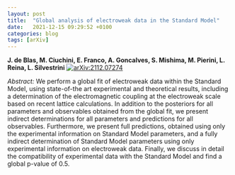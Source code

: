 ```yaml
---
layout: post
title:  "Global analysis of electroweak data in the Standard Model"
date:   2021-12-15 09:29:52 +0100
categories: blog
tags: [arXiv]
---
```


 **J. de Blas, M. Ciuchini, E. Franco, A. Goncalves, S. Mishima, M. Pierini, L. Reina, L. Silvestrini**
[![arXiv:2112.07274](https://img.shields.io/badge/arXiv-2112.07274-00ff00)](https://arxiv.org/abs/2112.07274)

*Abstract:*
We perform a global fit of electroweak data within the Standard Model, using state-of-the art experimental and theoretical results, including a determination of the electromagnetic coupling at the electroweak scale based on recent lattice calculations. In addition to the posteriors for all parameters and observables obtained from the global fit, we present indirect determinations for all parameters and predictions for all observables. Furthermore, we present full predictions, obtained using only the experimental information on Standard Model parameters, and a fully indirect determination of Standard Model parameters using only experimental information on electroweak data. Finally, we discuss in detail the compatibility of experimental data with the Standard Model and find a global p-value of 0.5.
